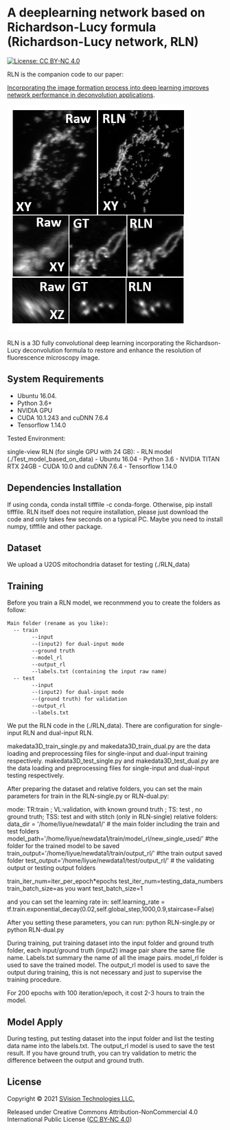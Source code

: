 # A deeplearning network based on Richardson-Lucy formula (Richardson-Lucy network, RLN)

[![License: CC BY-NC 4.0](https://img.shields.io/badge/License-CC%20BY--NC%204.0-lightgrey.svg)](https://creativecommons.org/licenses/by-nc/4.0/)

RLN is the companion code to our paper:

[Incorporating the image formation process into deep learning improves network performance in deconvolution applications](https://www.biorxiv.org/content/10.1101/2022.03.05.483139v1).

![Example](figures/example.png)

RLN is a 3D fully convolutional deep learning incorporating the Richardson-Lucy deconvolution formula to restore and enhance the resolution of fluorescence microscopy image.

## System Requirements

- Ubuntu 16.04.
- Python 3.6+
- NVIDIA GPU
- CUDA 10.1.243 and cuDNN 7.6.4
- Tensorflow 1.14.0

Tested Environment:

single-view RLN (for single GPU with 24 GB):
    - RLN model (./Test_model_based_on_data)
    - Ubuntu 16.04
    - Python 3.6
    - NVIDIA TITAN RTX 24GB
    - CUDA 10.0 and cuDNN 7.6.4
    - Tensorflow 1.14.0
    
## Dependencies Installation
If using conda, conda install tifffile -c conda-forge.
Otherwise, pip install tifffile.
RLN itself does not require installation, please just download the code and only takes few seconds on a typical PC.
Maybe you need to install numpy, tifffile and other package.
    

## Dataset

We upload a U2OS mitochondria dataset for testing (./RLN_data)


## Training

Before you train a RLN model, we reconmmend you to create the folders as follow:

    Main folder (rename as you like):
      -- train
            --input
            --(input2) for dual-input mode
            --ground truth
            --model_rl
            --output_rl
            --labels.txt (containing the input raw name)
      -- test
            --input
            --(input2) for dual-input mode
            --(ground truth) for validation
            --output_rl
            --labels.txt


We put the RLN code in the (./RLN_data). There are configuration for single-input RLN and dual-input RLN. 

makedata3D_train_single.py and makedata3D_train_dual.py are the data loading and preprocessing files for single-input and dual-input training respectively.
makedata3D_test_single.py and makedata3D_test_dual.py are the data loading and preprocessing files for single-input and dual-input testing respectively.

After preparing the dataset and relative folders, you can set the main parameters for train in the RLN-single.py or RLN-dual.py:

mode: TR:train ; VL:validation, with known ground truth ; TS: test , no ground truth; TSS: test and with stitch (only in RLN-single)
relative folders:
data_dir = '/home/liyue/newdata1/' # the main folder including the train and test folders
model_path='/home/liyue/newdata1/train/model_rl/new_single_used/' #the folder for the trained model to be saved
train_output='/home/liyue/newdata1/train/output_rl/' #the train output saved folder
test_output='/home/liyue/newdata1/test/output_rl/' # the validating output or testing output folders

train_iter_num=iter_per_epoch*epochs
test_iter_num=testing_data_numbers
train_batch_size=as you want
test_batch_size=1

and you can set the learning rate in:
self.learning_rate = tf.train.exponential_decay(0.02,self.global_step,1000,0.9,staircase=False)

After you setting these parameters, you can run: python RLN-single.py or python RLN-dual.py


During training, put training dataset into the input folder and ground truth folder, each input/ground truth (input2) image pair share the same file name. Labels.txt summary the name of all the image pairs. model_rl folder is used to save the trained model. The output_rl model is used to save the output during training, this is not necessary and just to supervise the training procedure.

For 200 epochs with 100 iteration/epoch, it cost 2-3 hours to train the model.



## Model Apply

During testing, put testing dataset into the input folder and list the testing data name into the labels.txt. The output_rl model is used to save the test result. If you have ground truth, you can try validation to metric the difference between the output and ground truth.

## License

Copyright © 2021 [SVision Technologies LLC.](https://www.aivia-software.com/)

Released under Creative Commons Attribution-NonCommercial 4.0 International Public License ([CC BY-NC 4.0](https://creativecommons.org/licenses/by-nc/4.0/))
